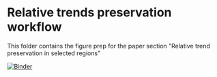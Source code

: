 # Relative trends preservation workflow

This folder contains the figure prep for the paper section "Relative trend preservation in selected regions"

[![Binder](https://mybinder.org/badge_logo.svg)](https://mybinder.org/v2/gh/ClimateImpactLab/downscaleCMIP6/HEAD?labpath=notebooks%2Fregional_trend_analysis%2Fregional_etccdi_figures.ipynb)
